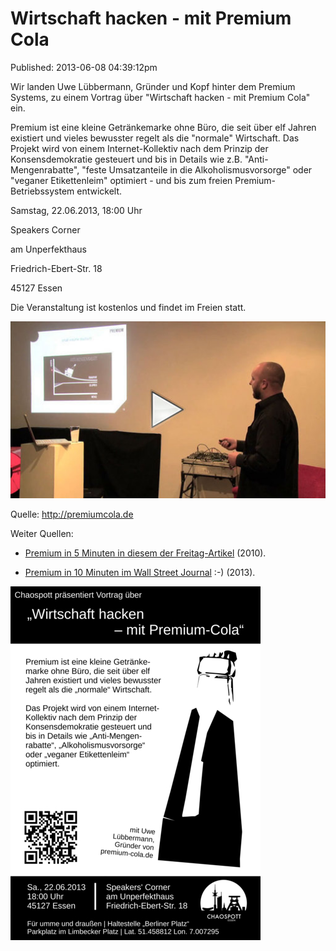 Wirtschaft hacken - mit Premium Cola
====================================
Published: 2013-06-08 04:39:12pm

Wir landen Uwe Lübbermann, Gründer und Kopf hinter dem Premium Systems, zu einem Vortrag über "Wirtschaft hacken - mit Premium Cola" ein.

Premium ist eine kleine Getränkemarke ohne Büro, die seit über elf Jahren existiert und vieles bewusster regelt als die "normale" Wirtschaft. Das Projekt wird von einem Internet-Kollektiv nach dem Prinzip der Konsensdemokratie gesteuert und bis in Details wie z.B.  "Anti-Mengenrabatte", "feste Umsatzanteile in die Alkoholismusvorsorge" oder "veganer Etikettenleim" optimiert - und bis zum freien Premium-Betriebssystem entwickelt.

Samstag, 22.06.2013, 18:00 Uhr

Speakers Corner

am Unperfekthaus

Friedrich-Ebert-Str. 18

45127 Essen

Die Veranstaltung ist kostenlos und findet im Freien statt.

<a if="chaospott-premiumcola-video" href="http://www.youtube.com/watch?v=8eF9V0-PORM"><img src="/media/2013-06-08/preview.jpg" /></a>
  
Quelle: http://premiumcola.de

Weiter Quellen:

* [Premium in 5 Minuten in diesem der Freitag-Artikel](http://www.freitag.de/alltag/1023-die-gute-cola) (2010). 

* [Premium in 10 Minuten im Wall Street Journal](http://www.wallstreetjournal.de/article/SB10001424127887324662404578332230968156620.html) :-) (2013). 

<a class="news-picture" href="/media/2013-06-08/Flyer.jpg"><img src="/media/2013-06-08//Flyer_small.jpg" /></a>
